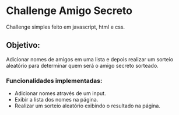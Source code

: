 # Challenge Amigo Secreto
Challenge simples feito em javascript, html e css. 
## Objetivo: 
Adicionar nomes de amigos em uma lista e depois realizar um sorteio aleatório para determinar quem será o amigo secreto sorteado.

### Funcionalidades implementadas:
* Adicionar nomes através de um input.
* Exibir a lista dos nomes na página.
* Realizar um sorteio aleatório exibindo o resultado na página.
